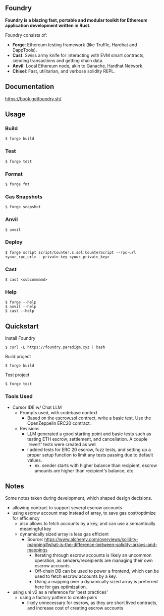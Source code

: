 ## Foundry

**Foundry is a blazing fast, portable and modular toolkit for Ethereum application development written in Rust.**

Foundry consists of:

-   **Forge**: Ethereum testing framework (like Truffle, Hardhat and DappTools).
-   **Cast**: Swiss army knife for interacting with EVM smart contracts, sending transactions and getting chain data.
-   **Anvil**: Local Ethereum node, akin to Ganache, Hardhat Network.
-   **Chisel**: Fast, utilitarian, and verbose solidity REPL.

## Documentation

https://book.getfoundry.sh/

## Usage

### Build

```shell
$ forge build
```

### Test

```shell
$ forge test
```

### Format

```shell
$ forge fmt
```

### Gas Snapshots

```shell
$ forge snapshot
```

### Anvil

```shell
$ anvil
```

### Deploy

```shell
$ forge script script/Counter.s.sol:CounterScript --rpc-url <your_rpc_url> --private-key <your_private_key>
```

### Cast

```shell
$ cast <subcommand>
```

### Help

```shell
$ forge --help
$ anvil --help
$ cast --help
```

## Quickstart

Install Foundry

```shell
$ curl -L https://foundry.paradigm.xyz | bash
```

Build project

```shell
$ forge build
```

Test project

```shell
$ forge test
```

### Tools Used
- Cursor IDE w/ Chat LLM
    - Prompts used, with codebase context
        -  Based on the escrow.sol contract, write a basic test. Use the OpenZeppelin ERC20 contract. 
    - Revisions 
        - LLM generated a good starting point and basic tests such as testing ETH escrow, settlement, and cancellation. A couple 'revert' tests were created as well
        - I added tests for ERC 20 escrow, fuzz tests, and setting up a proper setup function to limit any tests passing due to default values.
            - ex. sender starts with higher balance than recipient, escrow amounts are higher than recipient's balance, etc.

## Notes

Some notes taken during development, which shaped design decisions.

- allowing contract to support several escrow accounts
- using escrow account map instead of array, to save gas cost/optimize for efficiency
    - also allows to fetch accounts by a key, and can use a semantically meaningful key
    - dynamically sized array is less gas efficient 
        - Source: https://www.alchemy.com/overviews/solidity-mapping#what-is-the-difference-between-solidity-arrays-and-mappings
            - Iterating through escrow accounts is likely an uncommon operation, as senders/receipients are managing their own escrow accounts. 
            - Off-chain DB can be used to power a frontend, which can be used to fetch escrow accounts by a key.
            - Using a mapping over a dynamically sized array is preferred here for gas optimization.
- using uni v2 as a reference for 'best practices'
    - using a factory pattern to create pairs
        - likely unnecessary for escrow, as they are short lived contracts, and increase cost of creating escrow accounts